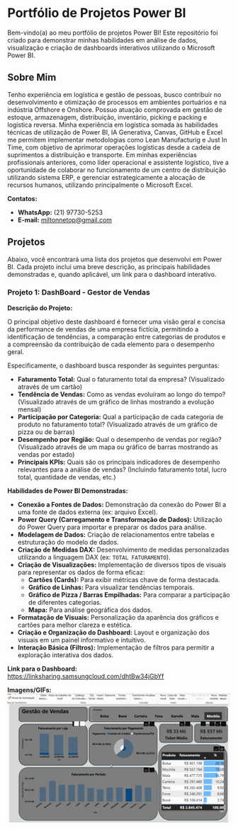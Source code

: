 # Portfólio de Projetos Power BI

Bem-vindo(a) ao meu portfólio de projetos Power BI! Este repositório foi criado para demonstrar minhas habilidades em análise de dados, visualização e criação de dashboards interativos utilizando o Microsoft Power BI.

## Sobre Mim

Tenho experiência em logística e gestão de pessoas, busco contribuir no desenvolvimento e otimização de processos em ambientes portuários e na indústria Offshore e Onshore. Possuo atuação comprovada em gestão de estoque, armazenagem, distribuição, inventário, picking e packing e logística reversa. Minha experiência em logística somada às habilidades técnicas de utilização de Power BI, IA Generativa, Canvas, GitHub e Excel me permitem implementar metodologias como Lean Manufacturig e Just In Time, com objetivo de aprimorar operações logísticas desde a cadeia de suprimentos a distribuição e transporte.
Em minhas experiências profissionais anteriores, como líder operacional e assistente logístico, tive a oportunidade de colaborar no funcionamento de um centro de distribuição utilizando sistema ERP, e gerenciar estrategicamente a alocação de recursos humanos, utilizando principalmente o Microsoft Excel.

**Contatos:**

* **WhatsApp:** (21) 97730-5253
* **E-mail:** miltonnetop@gmail.com

## Projetos

Abaixo, você encontrará uma lista dos projetos que desenvolvi em Power BI. Cada projeto inclui uma breve descrição, as principais habilidades demonstradas e, quando aplicável, um link para o dashboard interativo.

### Projeto 1: DashBoard - Gestor de Vendas

**Descrição do Projeto:**

O principal objetivo deste dashboard é fornecer uma visão geral e concisa da performance de vendas de uma empresa fictícia, permitindo a identificação de tendências, a comparação entre categorias de produtos e a compreensão da contribuição de cada elemento para o desempenho geral.

Especificamente, o dashboard busca responder às seguintes perguntas:

* **Faturamento Total:** Qual o faturamento total da empresa? (Visualizado através de um cartão)
* **Tendência de Vendas:** Como as vendas evoluíram ao longo do tempo? (Visualizado através de um gráfico de linhas mostrando a evolução mensal)
* **Participação por Categoria:** Qual a participação de cada categoria de produto no faturamento total? (Visualizado através de um gráfico de pizza ou de barras)
* **Desempenho por Região:** Qual o desempenho de vendas por região? (Visualizado através de um mapa ou gráfico de barras mostrando as vendas por estado)
* **Principais KPIs:** Quais são os principais indicadores de desempenho relevantes para a análise de vendas? (Incluindo faturamento total, lucro total, quantidade de vendas, etc.)

**Habilidades de Power BI Demonstradas:**

* **Conexão a Fontes de Dados:** Demonstração da conexão do Power BI a uma fonte de dados externa (ex: arquivo Excel).
* **Power Query (Carregamento e Transformação de Dados):** Utilização do Power Query para importar e preparar os dados para análise.
* **Modelagem de Dados:** Criação de relacionamentos entre tabelas e estruturação do modelo de dados.
* **Criação de Medidas DAX:** Desenvolvimento de medidas personalizadas utilizando a linguagem DAX (ex: `TOTAL FATURAMENTO`).
* **Criação de Visualizações:** Implementação de diversos tipos de visuais para representar os dados de forma eficaz:
    * **Cartões (Cards):** Para exibir métricas chave de forma destacada.
    * **Gráfico de Linhas:** Para visualizar tendências temporais.
    * **Gráfico de Pizza / Barras Empilhadas:** Para comparar a participação de diferentes categorias.
    * **Mapa:** Para análise geográfica dos dados.
* **Formatação de Visuais:** Personalização da aparência dos gráficos e cartões para melhor clareza e estética.
* **Criação e Organização do Dashboard:** Layout e organização dos visuais em um painel informativo e intuitivo.
* **Interação Básica (Filtros):** Implementação de filtros para permitir a exploração interativa dos dados.

**Link para o Dashboard:** https://linksharing.samsungcloud.com/dhtBw34jGbYf

**Imagens/GIFs:** ![Demonstração do dashboard Power BI](Piloto.gif)
